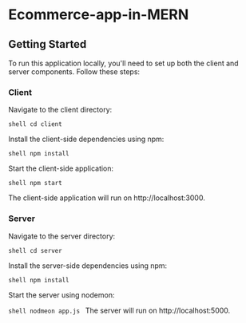 # Ecommerce-app-in-MERN

## Getting Started
To run this application locally, you'll need to set up both the client and server components. Follow these steps:

### Client
Navigate to the client directory:


``` shell cd client ```

Install the client-side dependencies using npm:

```shell npm install ```

Start the client-side application:

```shell npm start ```

The client-side application will run on http://localhost:3000.

### Server
Navigate to the server directory:

```shell cd server ```

Install the server-side dependencies using npm:

```shell npm install ```

Start the server using nodemon:

```shell nodmeon app.js ```
The server will run on http://localhost:5000.
